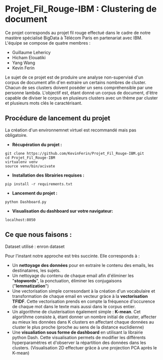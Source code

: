 # Projet_Fil_Rouge-IBM : Clustering de document

Ce projet corresponds au projet fil rouge effectué dans le cadre de notre mastère spécialisé BigData à Télécom Paris en partenariat avec IBM.
L'équipe se compose de quatre membres : 
- Guillaume Lehericy
- Hicham Elouatiki
- Yang Wang
- Kevin Ferin

Le sujet de ce projet est de produire une analyse non-supervisé d'un corpus de document afin d'en extraire un certains nombres de cluster. Chacun de ses clusters doivent poséder un sens compréhensible par une personne lambda. L'objectif est, étant donné un corpus de document, d'être capable de diviser le corpus en plusieurs clusters avec un thème par cluster et plusieurs mots clés le caractérisant.

## Procédure de lancement du projet 
La création d'un environnemnet virtuel est recommandé mais pas obligatoire. 
- **Récupération du projet :** 
```
git clone https://github.com/KevinFerin/Projet_Fil_Rouge-IBM.git
cd Projet_Fil_Rouge-IBM
virtualenv venv
source venv/bin/acivate
```

- **Installation des librairies requises :** 
```
pip install -r requirements.txt
```

- **Lancement du projet :** 
```
python Dashboard.py 
```

- **Visualisation du dashboard sur votre navigateur:** 
```
localhost:8050
```

## Ce que nous faisons :

Dataset utilisé : enron dataset 

Pour l'instant notre approche est très succinte. Elle corresponds à :
- Un **nettoyage des données** pour en extraire le contenu des emails, les destinataires, les sujets. 
- Un nettoyage du contenu de chaque email afin d'éliminer les "**stopwords**", la ponctuation, éliminer les conjugaisons ("**lemmatization**")
- Une vectorisation simple corresondant à la création d'un vocabulaire et transformation de chaque email en vecteur gràce à la **vectorisation TFIDF**. Cette vectorisation prends en compte la fréquence d'occurence de chaque mot dans le texte mais aussi dans le corpus entier. 
- Un algorithme de clusterisation également simple : **K-mean**. Cet algortihme consiste à, étant donner un nombre initial de cluster, affecter au mieux les données dans K clusters en affectant chaque données au cluster le plus proche (proche au sens de la distance euclidienne) 
- Une **visualiation sous forme de dashboard** en utilisant la librairie python Dash. Cette visualisation permets de modifier les différents hyperparamètres et d'observer la répartition des données dans les clusters. (Visualisation 2D effectuer grâce à une projection PCA après le K-mean)
